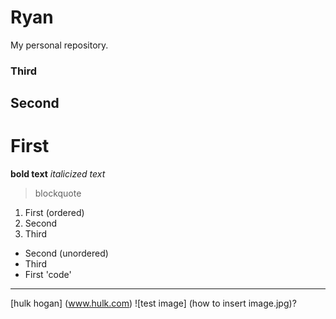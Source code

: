 # Ryan
My personal repository.
### Third
## Second
# First
**bold text**
*italicized text*
> blockquote
1. First (ordered)
2. Second
3. Third
- Second (unordered)
- Third
- First
'code'
---
[hulk hogan] (www.hulk.com)
![test image] (how to insert image.jpg)?
